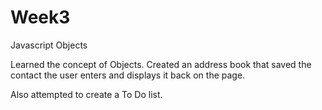# Week3
Javascript Objects

Learned the concept of Objects. Created an address book that saved the contact the user enters and displays it back on the page.

Also attempted to create a To Do list.

